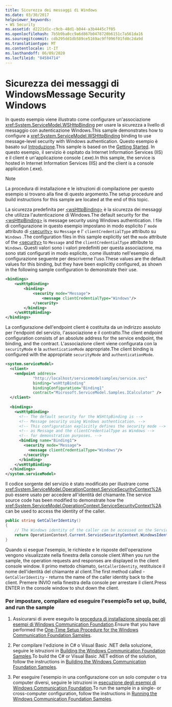 ```yaml
---
title: Sicurezza dei messaggi di Windows
ms.date: 03/30/2017
helpviewer_keywords:
- WS Security
ms.assetid: d2221d1c-c9cb-48d1-b044-a3b4445c7f05
ms.openlocfilehash: 7b5b9ba0cc9a6d867b0478720b6151c7a561da16
ms.sourcegitcommit: cdb295dd1db589ce5169ac9ff096f01fd0c2da9d
ms.translationtype: MT
ms.contentlocale: it-IT
ms.lasthandoff: 06/09/2020
ms.locfileid: "84584714"
---
```

# <a name="message-security-windows"></a><span data-ttu-id="230c2-102">Sicurezza dei messaggi di Windows</span><span class="sxs-lookup"><span data-stu-id="230c2-102">Message Security Windows</span></span>
<span data-ttu-id="230c2-103">In questo esempio viene illustrato come configurare un'associazione <xref:System.ServiceModel.WSHttpBinding> per usare la sicurezza a livello di messaggio con autenticazione Windows.</span><span class="sxs-lookup"><span data-stu-id="230c2-103">This sample demonstrates how to configure a <xref:System.ServiceModel.WSHttpBinding> binding to use message-level security with Windows authentication.</span></span> <span data-ttu-id="230c2-104">Questo esempio è basato sul [Introduzione](getting-started-sample.md).</span><span class="sxs-lookup"><span data-stu-id="230c2-104">This sample is based on the [Getting Started](getting-started-sample.md).</span></span> <span data-ttu-id="230c2-105">In questo esempio, il servizio è ospitato da Internet Information Services (IIS) e il client è un'applicazione console (.exe).</span><span class="sxs-lookup"><span data-stu-id="230c2-105">In this sample, the service is hosted in Internet Information Services (IIS) and the client is a console application (.exe).</span></span>  
  
> [!NOTE]
> <span data-ttu-id="230c2-106">La procedura di installazione e le istruzioni di compilazione per questo esempio si trovano alla fine di questo argomento.</span><span class="sxs-lookup"><span data-stu-id="230c2-106">The setup procedure and build instructions for this sample are located at the end of this topic.</span></span>  
  
 <span data-ttu-id="230c2-107">La sicurezza predefinita per [\<wsHttpBinding>](../../configure-apps/file-schema/wcf/wshttpbinding.md) è la sicurezza dei messaggi che utilizza l'autenticazione di Windows.</span><span class="sxs-lookup"><span data-stu-id="230c2-107">The default security for the [\<wsHttpBinding>](../../configure-apps/file-schema/wcf/wshttpbinding.md) is message security using Windows authentication.</span></span> <span data-ttu-id="230c2-108">I file di configurazione in questo esempio impostano in modo esplicito l' `mode` attributo di [\<security>](../../configure-apps/file-schema/wcf/security-of-wshttpbinding.md) su `Message` e l' `clientCredentialType` attributo su `Windows` .</span><span class="sxs-lookup"><span data-stu-id="230c2-108">The configuration files in this sample explicitly set the `mode` attribute of the [\<security>](../../configure-apps/file-schema/wcf/security-of-wshttpbinding.md) to `Message` and the `clientCredentialType` attribute to `Windows`.</span></span> <span data-ttu-id="230c2-109">Questi valori sono i valori predefiniti per questa associazione, ma sono stati configurati in modo esplicito, come illustrato nell'esempio di configurazione seguente per descriverne l'uso.</span><span class="sxs-lookup"><span data-stu-id="230c2-109">These values are the default values for this binding, but they have been explicitly configured, as shown in the following sample configuration to demonstrate their use.</span></span>  
  
```xml  
<bindings>  
    <wsHttpBinding>  
        <binding>  
            <security mode="Message">  
                <message clientCredentialType="Windows"/>  
            </security>  
        </binding>  
    </wsHttpBinding>  
</bindings>  
```  
  
 <span data-ttu-id="230c2-110">La configurazione dell'endpoint client è costituita da un indirizzo assoluto per l'endpoint del servizio, l'associazione e il contratto.</span><span class="sxs-lookup"><span data-stu-id="230c2-110">The client endpoint configuration consists of an absolute address for the service endpoint, the binding, and the contract.</span></span> <span data-ttu-id="230c2-111">L'associazione client viene configurata con la `securityMode` e la `authenticationMode` appropriate.</span><span class="sxs-lookup"><span data-stu-id="230c2-111">The client binding is configured with the appropriate `securityMode` and `authenticationMode`.</span></span>  
  
```xml  
<system.serviceModel>  
  <client>  
    <endpoint address=  
            "http://localhost/servicemodelsamples/service.svc"
            binding="wsHttpBinding"
            bindingConfiguration="Binding1"
            contract="Microsoft.ServiceModel.Samples.ICalculator" />  
  </client>  
  
  <bindings>  
    <wsHttpBinding>  
      <!-- The default security for the WSHttpBinding is -->  
      <!-- Message security using Windows authentication. -->  
      <!-- This configuration explicitly defines the security mode -->  
      <!-- as Message and the clientCredentialType as Windows -->  
      <!-- for demonstration purposes. -->  
      <binding name="Binding1">  
        <security mode="Message">  
          <message clientCredentialType="Windows"/>  
        </security>  
      </binding>  
    </wsHttpBinding>  
  </bindings>  
</system.serviceModel>  
```  
  
 <span data-ttu-id="230c2-112">Il codice sorgente del servizio è stato modificato per illustrare come <xref:System.ServiceModel.OperationContext.ServiceSecurityContext%2A> può essere usato per accedere all'identità del chiamante.</span><span class="sxs-lookup"><span data-stu-id="230c2-112">The service source code has been modified to demonstrate how the <xref:System.ServiceModel.OperationContext.ServiceSecurityContext%2A> can be used to access the identity of the caller.</span></span>  

```csharp
public string GetCallerIdentity()  
{  
    // The Windows identity of the caller can be accessed on the ServiceSecurityContext.WindowsIdentity.  
    return OperationContext.Current.ServiceSecurityContext.WindowsIdentity.Name;  
}  
```

 <span data-ttu-id="230c2-113">Quando si esegue l'esempio, le richieste e le risposte dell'operazione vengono visualizzate nella finestra della console client.</span><span class="sxs-lookup"><span data-stu-id="230c2-113">When you run the sample, the operation requests and responses are displayed in the client console window.</span></span> <span data-ttu-id="230c2-114">Il primo metodo chiamato, `GetCallerIdentity`, restituisce il nome dell'identità del chiamante al client.</span><span class="sxs-lookup"><span data-stu-id="230c2-114">The first method called - `GetCallerIdentity` - returns the name of the caller identity back to the client.</span></span> <span data-ttu-id="230c2-115">Premere INVIO nella finestra della console per arrestare il client.</span><span class="sxs-lookup"><span data-stu-id="230c2-115">Press ENTER in the console window to shut down the client.</span></span>  
  
### <a name="to-set-up-build-and-run-the-sample"></a><span data-ttu-id="230c2-116">Per impostare, compilare ed eseguire l'esempio</span><span class="sxs-lookup"><span data-stu-id="230c2-116">To set up, build, and run the sample</span></span>  
  
1. <span data-ttu-id="230c2-117">Assicurarsi di avere eseguito la [procedura di installazione singola per gli esempi di Windows Communication Foundation](one-time-setup-procedure-for-the-wcf-samples.md).</span><span class="sxs-lookup"><span data-stu-id="230c2-117">Ensure that you have performed the [One-Time Setup Procedure for the Windows Communication Foundation Samples](one-time-setup-procedure-for-the-wcf-samples.md).</span></span>  
  
2. <span data-ttu-id="230c2-118">Per compilare l'edizione in C# o Visual Basic .NET della soluzione, seguire le istruzioni in [Building the Windows Communication Foundation Samples](building-the-samples.md).</span><span class="sxs-lookup"><span data-stu-id="230c2-118">To build the C# or Visual Basic .NET edition of the solution, follow the instructions in [Building the Windows Communication Foundation Samples](building-the-samples.md).</span></span>  
  
3. <span data-ttu-id="230c2-119">Per eseguire l'esempio in una configurazione con un solo computer o tra computer diversi, seguire le istruzioni in [esecuzione degli esempi di Windows Communication Foundation](running-the-samples.md).</span><span class="sxs-lookup"><span data-stu-id="230c2-119">To run the sample in a single- or cross-computer configuration, follow the instructions in [Running the Windows Communication Foundation Samples](running-the-samples.md).</span></span>  

